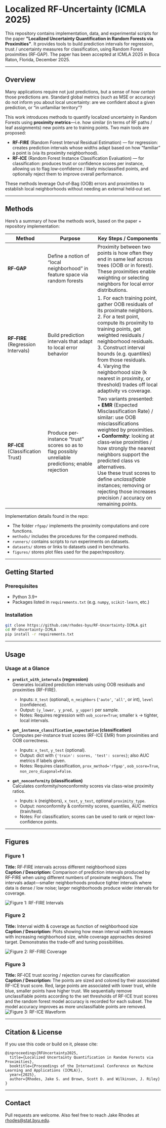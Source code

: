 # Localized RF‑Uncertainty (ICMLA 2025)

This repository contains implementation, data, and experimental scripts for the paper **"Localized Uncertainty Quantification in Random Forests via Proximities"**. It provides tools to build prediction intervals for regression, trust / uncertainty measures for classification, using Random Forest proximities (RF‑GAP). The paper has been accepted at ICMLA 2025 in Boca Raton, Florida, December 2025.

---

## Overview

Many applications require not just predictions, but a sense of *how certain* those predictions are. Standard global metrics (such as MSE or accuracy) do not inform you about local uncertainty: are we confident about a given prediction, or “in unfamiliar territory”?  

This work introduces methods to quantify localized uncertainty in Random Forests using **proximity metrics**—i.e. how similar (in terms of RF paths / leaf assignments) new points are to training points. Two main tools are proposed:

- **RF‑FIRE** (Random Forest Interval Residual Estimation) — for regression: creates prediction intervals whose widths adapt based on how “familiar” a point is (via its proximity neighborhood).  
- **RF‑ICE** (Random Forest Instance Classification Evaluation) — for classification: produces trust or confidence scores per instance, allowing us to flag low‐confidence / likely misclassified points, and optionally reject them to improve overall performance.

These methods leverage Out‑of‑Bag (OOB) errors and proximities to establish local neighborhoods without needing an external held‐out set.

---

## Methods

Here’s a summary of how the methods work, based on the paper + repository implementation:

| Method | Purpose | Key Steps / Components |
|---|---|---|
| **RF‑GAP** | Define a notion of “local neighborhood” in feature space via random forests | Proximity between two points is how often they end in same leaf across trees (OOB or in forest). These proximities enable weighting or selecting neighbors for local error distributions. |
| **RF‑FIRE** (Regression Intervals) | Build prediction intervals that adapt to local error behavior | 1. For each training point, gather OOB residuals of its proximate neighbors.  <br>2. For a test point, compute its proximity to training points, get weighted residuals / neighborhood residuals. <br>3. Construct interval bounds (e.g. quantiles) from those residuals. <br>4. Varying the neighborhood size (k nearest in proximity, or threshold) trades off local adaptivity vs coverage. |
| **RF‑ICE** (Classification Trust) | Produce per‐instance “trust” scores so as to flag possibly unreliable predictions; enable rejection | Two variants presented:  <br>• **EMR** (Expected Misclassification Rate) / similar: use OOB misclassifications weighted by proximities. <br>• **Conformity**: looking at class‑wise proximities / how strongly the nearest neighbors support the predicted class vs alternatives. <br>Use these trust scores to define *unclassifiable* instances; removing or rejecting those increases precision / accuracy on remaining points. |

Implementation details found in the repo:

- The folder `rfgap/` implements the proximity computations and core functions.  
- `methods/` includes the procedures for the compared methods.  
- `runners/` contains scripts to run experiments on datasets.  
- `datasets/` stores or links to datasets used in benchmarks.  
- `figures/` stores plot files used for the paper/repository.  

---

## Getting Started

### Prerequisites

- Python 3.9+  
- Packages listed in `requirements.txt` (e.g. `numpy`, `scikit-learn`, etc.)

### Installation

```bash
git clone https://github.com/rhodes-byu/RF-Uncertainty-ICMLA.git
cd RF-Uncertainty-ICMLA
pip install -r requirements.txt
```

---

## Usage

### Usage at a Glance

- **`predict_with_intervals` (regression)**  
  Generates localized prediction intervals using OOB residuals and proximities (RF-FIRE).  
  - Inputs: `X_test` (optional), `n_neighbors` (`'auto'`, `'all'`, or int), `level` (confidence).  
  - Output: `(y_lower, y_pred, y_upper)` per sample.  
  - Notes: Requires regression with `oob_score=True`; smaller `k` → tighter, local intervals.

- **`get_instance_classification_expectation` (classification)**  
  Computes per-instance trust scores (RF-ICE EMR) from proximities and OOB correctness.  
  - Inputs: `x_test`, `y_test` (optional).  
  - Output: dict with `{'train': scores, 'test': scores}`; also AUC metrics if labels given.  
  - Notes: Requires classification, `prox_method='rfgap'`, `oob_score=True`, `non_zero_diagonal=False`.

- **`get_nonconformity` (classification)**  
  Calculates conformity/nonconformity scores via class-wise proximity ratios.  
  - Inputs: `k` (neighbors), `x_test`, `y_test`, optional `proximity_type`.  
  - Output: nonconformity & conformity scores, quantiles, AUC metrics (train/test).  
  - Notes: For classification; scores can be used to rank or reject low-confidence points.

---

## Figures

### Figure 1  
**Title:** RF‑FIRE intervals across different neighborhood sizes  
**Caption / Description:** Comparison of prediction intervals produced by RF‑FIRE when using different numbers of proximate neighbors. The intervals adapt—smaller neighborhoods produce tighter intervals where data is dense / low noise; larger neighborhoods produce wider intervals for coverage.

![Figure 1: RF-FIRE Intervals](figures/rf_fire_comparison.png)

### Figure 2  
**Title:** Interval width & coverage as function of neighborhood size  
**Caption / Description:** Plots showing how mean interval width increases with increasing neighborhood size, while coverage approaches desired target. Demonstrates the trade‑off and tuning possibilities.

![Figure 2: RF-FIRE Coverage](figures/width-coverage-by-k.png)

### Figure 3  
**Title:** RF‑ICE trust scoring / rejection curves for classification  
**Caption / Description:** The points are sized and colored by their associated RF-ICE trust score. Red, large points are associated with lower trust, while blue, smaller points have higher trust. We sequentially remove unclassifiable points according to the set thresholds of RF-ICE trust scores and the random forest model accuracy is recorded for each subset. The model accuracy improves as more unclassifiable points are removed.
![Figure 3: RF-ICE Waveform](figures/waveform_trust_scores_sequence.png)

---

## Citation & License

If you use this code or build on it, please cite:

```
@inproceedings{RFUncertainty2025,
  title={Localized Uncertainty Quantification in Random Forests via Proximities},
  booktitle={Proceedings of the International Conference on Machine Learning and Applications (ICMLA)},
  year={2025},
  author={Rhodes, Jake S. and Brown, Scott D. and Wilkinson, J. Riley}
}
```

---

## Contact

Pull requests are welcome. Also feel free to reach Jake Rhodes at rhodes@stat.byu.edu.
